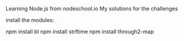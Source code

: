 Learning Node.js from nodeschool.io
My solutions for the challenges

install the modules:

npm install bl
npm install strftime
npm install through2-map

